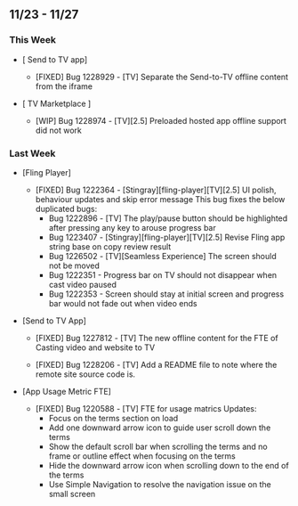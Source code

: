 ## 11/23 - 11/27 ##

### This Week ###
* [ Send to TV app]

  - [FIXED] Bug 1228929 - [TV] Separate the Send-to-TV offline content from the iframe

* [ TV Marketplace ]

  - [WIP] Bug 1228974 - [TV][2.5] Preloaded hosted app offline support did not work

### Last Week ###
* [Fling Player]

  - [FIXED] Bug 1222364 - [Stingray][fling-player][TV][2.5] UI polish, behaviour updates and skip error message
    This bug fixes the below duplicated bugs:
    - Bug 1222896 - [TV] The play/pause button should be highlighted after pressing any key to arouse progress bar
    - Bug 1223407 - [Stingray][fling-player][TV][2.5] Revise Fling app string base on copy review result
    - Bug 1226502 - [TV][Seamless Experience] The screen should not be moved
    - Bug 1222351 - Progress bar on TV should not disappear when cast video paused
    - Bug 1222353 - Screen should stay at initial screen and progress bar would not fade out when video ends

* [Send to TV App]

  - [FIXED] Bug 1227812 - [TV] The new offline content for the FTE of Casting video and website to TV

  - [FIXED] Bug 1228206 - [TV] Add a README file to note where the remote site source code is.

* [App Usage Metric FTE]

  - [FIXED] Bug 1220588 - [TV] FTE for usage matrics
    Updates:
    - Focus on the terms section on load
    - Add one downward arrow icon to guide user scroll down the terms
    - Show the default scroll bar when scrolling the terms and no frame or outline effect when focusing on the terms
    - Hide the downward arrow icon when scrolling down to the end of the terms
    - Use Simple Navigation to resolve the navigation issue on the small screen